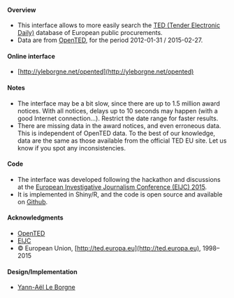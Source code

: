 #### Overview

* This interface allows to more easily search the [TED (Tender Electronic Daily)](http://ted.europa.eu/) database of European public procurements.
* Data are from [OpenTED](http://ted.openspending.org/), for the period 2012-01-31 / 2015-02-27. 

#### Online interface 

* [http://yleborgne.net/opented](http://yleborgne.net/opented)

#### Notes
* The interface may be a bit slow, since there are up to 1.5 million award notices. With all notices, delays up to 10 seconds may happen (with a good Internet connection...). Restrict the date range for faster results.
* There are missing data in the award notices, and even erroneous data. This is independent of OpenTED data. To the best of our knowledge, data are the same as those available from the official TED EU site. Let us know if you spot any inconsistencies.

#### Code

* The interface was developed following the hackathon and discussions at the [European Investigative Journalism Conference (EIJC) 2015](http://www.journalismfund.eu/EIJC15).
* It is implemented in Shiny/R, and the code is open source and available on [Github](https://github.com/Yannael/OpenTED). 

#### Acknowledgments

* [OpenTED](http://ted.openspending.org)
* [EIJC](http://www.journalismfund.eu/EIJC15)
* © European Union, [http://ted.europa.eu](http://ted.europa.eu), 1998–2015

#### Design/Implementation

* [Yann-Aël Le Borgne](http://www.ulb.ac.be/di/map/yleborgn/)





